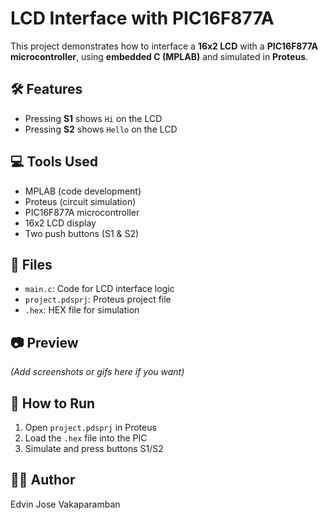 # LCD Interface with PIC16F877A

This project demonstrates how to interface a **16x2 LCD** with a **PIC16F877A microcontroller**, using **embedded C (MPLAB)** and simulated in **Proteus**.

## 🛠️ Features

- Pressing **S1** shows `Hi` on the LCD
- Pressing **S2** shows `Hello` on the LCD

## 💻 Tools Used

- MPLAB (code development)
- Proteus (circuit simulation)
- PIC16F877A microcontroller
- 16x2 LCD display
- Two push buttons (S1 & S2)

## 📁 Files

- `main.c`: Code for LCD interface logic
- `project.pdsprj`: Proteus project file
- `.hex`: HEX file for simulation

## 📷 Preview

*(Add screenshots or gifs here if you want)*

## 🚀 How to Run

1. Open `project.pdsprj` in Proteus
2. Load the `.hex` file into the PIC
3. Simulate and press buttons S1/S2

## 👨‍💻 Author

Edvin Jose Vakaparamban
